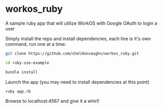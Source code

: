 # workos_ruby
A sample ruby app that will utilize WorkOS with Google OAuth to login a user

Simply install the repo and install dependencies, each line is it's own command, run one at a time:

```sh
git clone https://github.com/sheldonvaughn/workos_ruby.git 

cd ruby-sso-example

bundle install

```
Launch the app (you may need to install dependencies at this point)

```sh
ruby app.rb
```

Browse to localhost:4567 and give it a whirl!

